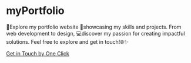 # myPortfolio

🚀Explore my portfolio website 🌟showcasing my skills and projects. From web development to design, 💻discover my passion for creating impactful solutions. Feel free to explore and get in touch!🌐✨

[Get in Touch by One Click](https://godivyeshdodiya.netlify.app/)






